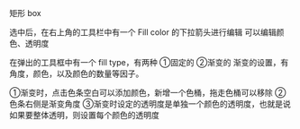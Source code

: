 矩形  box

选中后，在右上角的工具栏中有一个 Fill color 的下拉箭头进行编辑
可以编辑颜色、透明度

在弹出的工具框中有一个 fill type，有两种 ①固定的 ②渐变的
渐变的设置，有角度，颜色，以及颜色的数量等因子。

①渐变时，点击色条空白可以添加颜色，新增一个色桶，拖走色桶可以移除
②色条右侧是渐变角度
③渐变时设定的透明度是单独一个颜色的透明度，也就是说如果要整体透明，则设置每个颜色的透明度